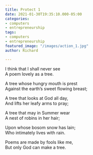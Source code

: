 ```yaml
---
title: Protect 1
date: 2021-01-30T19:35:10.000-05:00
categories:
- computers
- entrepreneurship
tags:
- computers
- entrepreneurship
featured_image: "/images/action_1.jpg"
author: Richard

---
```

I think that I shall never see  
A poem lovely as a tree.

A tree whose hungry mouth is prest  
Against the earth’s sweet flowing breast;

A tree that looks at God all day,  
And lifts her leafy arms to pray;

A tree that may in Summer wear  
A nest of robins in her hair;

Upon whose bosom snow has lain;  
Who intimately lives with rain.

Poems are made by fools like me,  
But only God can make a tree.